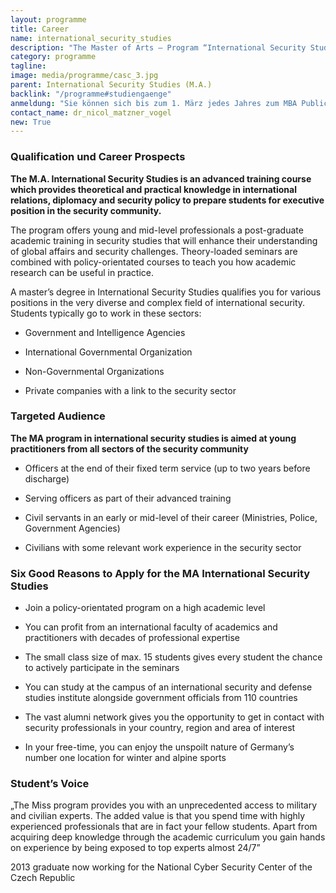 ```yaml
---
layout: programme
title: Career
name: international_security_studies
description: "The Master of Arts – Program “International Security Studies” (MISS) is a unique post-graduate program for security professionals offered jointly by the Universität der Bundeswehr München (UniBwM) and the George C. Marshall European Center for Security Studies (GCMC)."
category: programme
tagline: 
image: media/programme/casc_3.jpg
parent: International Security Studies (M.A.)
backlink: "/programme#studiengaenge"
anmeldung: "Sie können sich bis zum 1. März jedes Jahres zum MBA Public Management anmelden, der Studiengang beginnt im April jedes Jahres."
contact_name: dr_nicol_matzner_vogel
new: True
---
```




### Qualification und Career Prospects

**The M.A. International Security Studies is an advanced training course which provides theoretical and practical knowledge in international relations, diplomacy and security policy to prepare students for executive position in the security community.**

The program offers young and mid-level professionals a post-graduate academic training in security studies that will enhance their understanding of global affairs and security challenges. Theory-loaded seminars are combined with policy-orientated courses to teach you how academic research can be useful in practice.

A master’s degree in International Security Studies qualifies you for various positions in the very diverse and complex field of international security. Students typically go to work in these sectors:

* Government and Intelligence Agencies

* International Governmental Organization

* Non-Governmental Organizations

* Private companies with a link to the security sector

### Targeted Audience

**The MA program in international security studies is aimed at young practitioners from all sectors of the security community**

* Officers at the end of their fixed term service (up to two years before discharge)

* Serving officers as part of their advanced training

* Civil servants in an early or mid-level of their career (Ministries, Police,  Government Agencies)

* Civilians with some relevant work experience in the security sector   

### Six Good Reasons to Apply for the MA International Security Studies

* Join a policy-orientated program on a high academic level

* You can profit from an international faculty of academics and practitioners with decades of professional expertise

* The small class size of max. 15 students gives every student the chance to actively participate in the seminars 

* You can study at the campus of an international security and defense studies institute alongside government officials from 110 countries

* The vast alumni network gives you the opportunity to get in contact with security professionals in your country, region and area of interest

* In your free-time, you can enjoy the unspoilt nature of Germany’s number one location for winter and alpine sports

### Student’s Voice

„The Miss program provides you with an unprecedented access to military and civilian experts. The added value is that you spend time with highly experienced professionals that are in fact your fellow students. Apart from acquiring deep knowledge through the academic curriculum you gain hands on experience by being exposed to top experts almost 24/7”

2013 graduate now working for the National Cyber Security Center of the Czech Republic 

